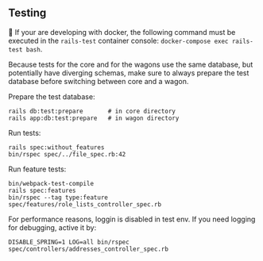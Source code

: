 ## Testing

🚢 If your are developing with docker, the following command must be executed in the `rails-test` container console: `docker-compose exec rails-test bash`.

Because tests for the core and for the wagons use the same database, but potentially have diverging schemas, make sure to always prepare the test database before switching between core and a wagon.

Prepare the test database:

    rails db:test:prepare       # in core directory
    rails app:db:test:prepare   # in wagon directory

Run tests:

    rails spec:without_features
    bin/rspec spec/../file_spec.rb:42

Run feature tests:

    bin/webpack-test-compile
    rails spec:features
    bin/rspec --tag type:feature spec/features/role_lists_controller_spec.rb

For performance reasons, loggin is disabled in test env. If you need logging for debugging, active it by:

    DISABLE_SPRING=1 LOG=all bin/rspec spec/controllers/addresses_controller_spec.rb
